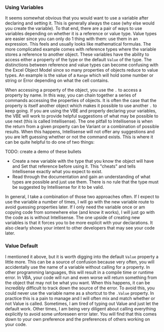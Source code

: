 ### Using Variables

It seems somewhat obvious that you would want to use a variable after declaring and setting it. This is generally always the case (why else would you create the variable). To that end, there are a pair of ways to use variables depending on whether it is a reference or value type. Value types are easier since you can only do 1 thing with them: use them in an expression. This feels and usually looks like mathematical formulas. The more complicated example comes with reference types where the variable stores a reference to another object. These variables have the ability to access either a property of the type or the default `Value` of the type. The distinctions between reference and value types can become confusing with the Excel Object Model since so many properties of objects reduce to value types. An example is the value of a `Range` which will hold some number or string or Error depending on what the cell contains.

When accessing a property of the object, you use the `.` to access a property by name. In this way, you can chain together a series of commands accessing the properties of objects. It is often the case that the property is itself another object which makes it possible to use another `.` to keep going. If you are using the VBE and properly declaring your variables, the VBE will work to provide helpful suggestions of what may be possible to use next (this is called Intellisense). The one pitfall to Intellisense is when the return from a given property can be Variant or a combination of possible results. When this happens, Intellisense will not offer any suggestions and you are left guessing whether or not the command exists. This is where it can be quite helpful to do one of two things:

TODO: create a demo of these bullets

- Create a new variable with the type that you know the object will have and Set that reference before using it. This "cheats" and tells Intellisense exactly what you expect to exist.
- Read through the documentation and gain an understanding of what types are possible and just use them. There is no rule that the type must be suggested by Intellisense for it to be valid.

In general, I take a combination of those two approaches often. If I expect to use the variable a number of times, I will go with the new variable route to avoid guessing properties later. If I only need the variable once or am copying code from somewhere else (and know it works), I will just go with the code as is without Intellisense. The one upside of creating new variables is that it forces you to be more explicit with your declarations. It also clearly shows your intent to other developers that may see your code later.

### Value Default

I mentioned it above, but it is worth digging into the default `Value` property a little more. This can be a source of confusion because very often, you will accidentally use the name of a variable without calling for a property. In other programming languages, this will result in a compile time or runtime error. In VBA, your code will run and even worse will return something from the object that may not be what you want. When this happens, it can be incredibly difficult to track down the source of the error. To avoid this, you could never use the variable name as a shortcut to the `.Value` property. In practice this is a pain to manage and I will often mix and match whether or not Value is called. Sometimes, I am tired of typing out Value and just let the default work. Other times, I am being very diligent about calling everything explicitly to avoid some unforeseen error later. You will find that this comes down to your own preference and the preferences of others working on your code.
